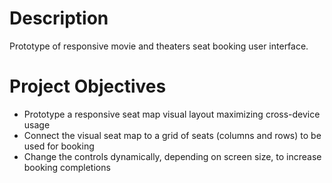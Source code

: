 # Description
Prototype of responsive movie and theaters seat booking user interface.


# Project Objectives
- Prototype a responsive seat map visual layout maximizing cross-device usage
- Connect the visual seat map to a grid of seats (columns and rows) to be used for booking
- Change the controls dynamically, depending on screen size, to increase booking completions